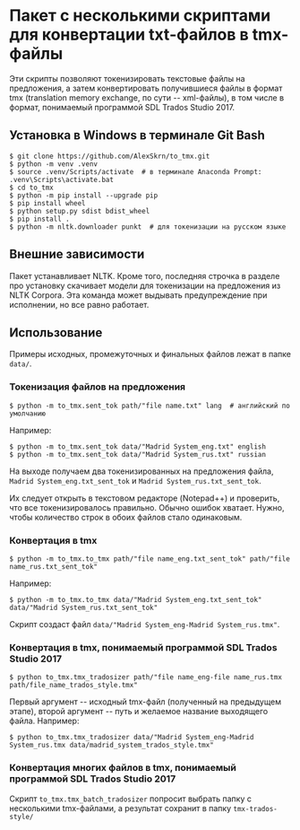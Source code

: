 # Пакет с несколькими скриптами для конвертации txt-файлов в tmx-файлы

Эти скрипты позволяют токенизировать текстовые файлы на предложения, а затем
конвертировать получившиеся файлы в формат tmx (translation memory exchange,
по сути -- xml-файлы), в том числе в формат, понимаемый программой SDL Trados Studio 2017.

## Установка в Windows в терминале Git Bash

```
$ git clone https://github.com/AlexSkrn/to_tmx.git
$ python -m venv .venv
$ source .venv/Scripts/activate  # в терминале Anaconda Prompt: .venv\Scripts\activate.bat
$ cd to_tmx
$ python -m pip install --upgrade pip
$ pip install wheel
$ python setup.py sdist bdist_wheel
$ pip install .
$ python -m nltk.downloader punkt  # для токенизации на русском языке
```
## Внешние зависимости

Пакет устанавливает NLTK. Кроме того, последняя строчка в разделе про установку
скачивает модели для токенизации на предложения из NLTK Corpora. Эта команда может
выдывать предупреждение при исполнении, но все равно работает.

## Использование

Примеры исходных, промежуточных и финальных файлов лежат в папке ```data/```.

### Токенизация файлов на предложения
```
$ python -m to_tmx.sent_tok path/"file name.txt" lang  # английский по умолчанию
```
Например:
```
$ python -m to_tmx.sent_tok data/"Madrid System_eng.txt" english
$ python -m to_tmx.sent_tok data/"Madrid System_rus.txt" russian
```
На выходе получаем два токенизированных на предложения файла, ```Madrid System_eng.txt_sent_tok```
и ```Madrid System_rus.txt_sent_tok```.

Их следует открыть в текстовом редакторе (Notepad++) и проверить, что все токенизировалось
правильно. Обычно ошибок хватает. Нужно, чтобы количество строк в обоих файлов стало одинаковым.

### Конвертация в tmx
```
$ python -m to_tmx.to_tmx path/"file name_eng.txt_sent_tok" path/"file name_rus.txt_sent_tok"
```
Например:
```
$ python -m to_tmx.to_tmx data/"Madrid System_eng.txt_sent_tok" data/"Madrid System_rus.txt_sent_tok"
```
Скрипт создаст файл ```data/"Madrid System_eng-Madrid System_rus.tmx"```.

### Конвертация в tmx, понимаемый программой SDL Trados Studio 2017
```
$ python to_tmx.tmx_tradosizer path/"file name_eng-file name_rus.tmx path/file_name_trados_style.tmx"
```
Первый аргумент -- исходный tmx-файл (полученный на предыдущем этапе), второй аргумент -- путь
и желаемое название выходящего файла. Например:
```
$ python to_tmx.tmx_tradosizer data/"Madrid System_eng-Madrid System_rus.tmx data/madrid_system_trados_style.tmx"
```

### Конвертация многих файлов в tmx, понимаемый программой SDL Trados Studio 2017

Скрипт ```to_tmx.tmx_batch_tradosizer``` попросит выбрать папку с несколькими tmx-файлами,
а результат сохранит в папку ```tmx-trados-style/```
